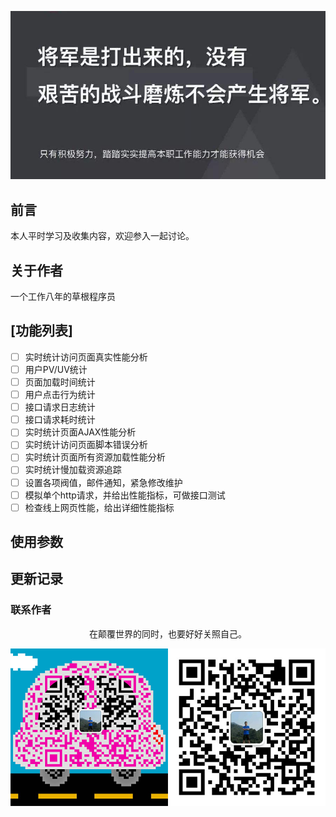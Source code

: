 ![image](./img/timg.jpg)
<br>

## 前言

本人平时学习及收集内容，欢迎参入一起讨论。

## 关于作者

一个工作八年的草根程序员

##  [功能列表]

- [ ] 实时统计访问页面真实性能分析
- [ ] 用户PV/UV统计
- [ ] 页面加载时间统计
- [ ] 用户点击行为统计
- [ ] 接口请求日志统计
- [ ] 接口请求耗时统计
- [ ] 实时统计页面AJAX性能分析
- [ ] 实时统计访问页面脚本错误分析
- [ ] 实时统计页面所有资源加载性能分析
- [ ] 实时统计慢加载资源追踪
- [ ] 设置各项阀值，邮件通知，紧急修改维护
- [ ] 模拟单个http请求，并给出性能指标，可做接口测试
- [ ] 检查线上网页性能，给出详细性能指标

## 使用参数

## 更新记录

### 联系作者
<div align="center">
    <p>
        在颠覆世界的同时，也要好好关照自己。
    </p>
    <img src="./img/contact.png" />
</div>
